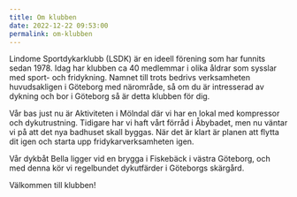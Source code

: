 ```yaml
---
title: Om klubben
date: 2022-12-22 09:53:00
permalink: om-klubben
---
```


Lindome Sportdykarklubb (LSDK) är en ideell förening som har funnits sedan 1978. Idag har klubben ca 40 medlemmar i olika åldrar som sysslar med sport- och fridykning. Namnet till trots bedrivs verksamheten huvudsakligen i Göteborg med närområde, så om du är intresserad av dykning och bor i Göteborg så är detta klubben för dig.

Vår bas just nu är Aktiviteten i Mölndal där vi har en lokal med kompressor och dykutrustning. Tidigare har vi haft vårt förråd i Åbybadet, men nu väntar vi på att det nya badhuset skall byggas. När det är klart är planen att flytta dit igen och starta upp fridykarverksamheten igen.

Vår dykbåt Bella ligger vid en brygga i Fiskebäck i västra Göteborg, och med denna kör vi regelbundet dykutfärder i Göteborgs skärgård.

Välkommen till klubben!